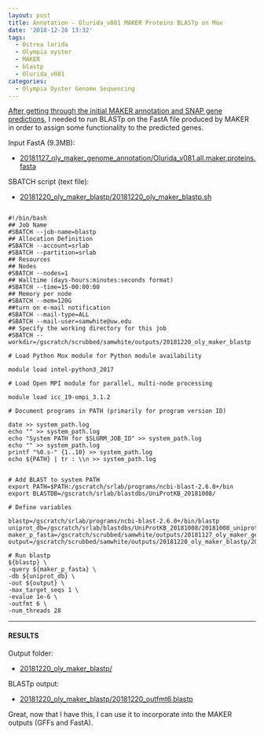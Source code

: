 ```yaml
---
layout: post
title: Annotation - Olurida_v081 MAKER Proteins BLASTp on Mox
date: '2018-12-20 13:32'
tags:
  - Ostrea lurida
  - Olympia oyster
  - MAKER
  - blastp
  - Olurida_v081
categories:
  - Olympia Oyster Genome Sequencing
---
```

[After getting through the initial MAKER annotation and SNAP gene predictions](https://robertslab.github.io/sams-notebook/2018/11/27/Annotation-Olurida_v081-MAKER-on-Mox.html), I needed to run BLASTp on the FastA file produced by MAKER in order to assign some functionality to the predicted genes.

Input FastA (9.3MB):

- [20181127_oly_maker_genome_annotation/Olurida_v081.all.maker.proteins.fasta](http://gannet.fish.washington.edu/Atumefaciens/20181127_oly_maker_genome_annotation/Olurida_v081.all.maker.proteins.fasta)

SBATCH script (text file):

- [20181220_oly_maker_blastp/20181220_oly_maker_blastp.sh](http://gannet.fish.washington.edu/Atumefaciens/20181220_oly_maker_blastp/20181220_oly_maker_blastp.sh)

<pre><code>
#!/bin/bash
## Job Name
#SBATCH --job-name=blastp
## Allocation Definition
#SBATCH --account=srlab
#SBATCH --partition=srlab
## Resources
## Nodes
#SBATCH --nodes=1
## Walltime (days-hours:minutes:seconds format)
#SBATCH --time=15-00:00:00
## Memory per node
#SBATCH --mem=120G
##turn on e-mail notification
#SBATCH --mail-type=ALL
#SBATCH --mail-user=samwhite@uw.edu
## Specify the working directory for this job
#SBATCH --workdir=/gscratch/scrubbed/samwhite/outputs/20181220_oly_maker_blastp

# Load Python Mox module for Python module availability

module load intel-python3_2017

# Load Open MPI module for parallel, multi-node processing

module load icc_19-ompi_3.1.2

# Document programs in PATH (primarily for program version ID)

date >> system_path.log
echo "" >> system_path.log
echo "System PATH for $SLURM_JOB_ID" >> system_path.log
echo "" >> system_path.log
printf "%0.s-" {1..10} >> system_path.log
echo ${PATH} | tr : \\n >> system_path.log


# Add BLAST to system PATH
export PATH=$PATH:/gscratch/srlab/programs/ncbi-blast-2.6.0+/bin
export BLASTDB=/gscratch/srlab/blastdbs/UniProtKB_20181008/

# Define variables

blastp=/gscratch/srlab/programs/ncbi-blast-2.6.0+/bin/blastp
uniprot_db=/gscratch/srlab/blastdbs/UniProtKB_20181008/20181008_uniprot_sprot.fasta
maker_p_fasta=/gscratch/scrubbed/samwhite/outputs/20181127_oly_maker_genome_annotation/Olurida_v081.all.maker.proteins.fasta
output=/gscratch/scrubbed/samwhite/outputs/20181220_oly_maker_blastp/20181220_outfmt6.blastp

# Run blastp
${blastp} \
-query ${maker_p_fasta} \
-db ${uniprot_db} \
-out ${output} \
-max_target_seqs 1 \
-evalue 1e-6 \
-outfmt 6 \
-num_threads 28
</code></pre>

---

#### RESULTS

Output folder:

- [20181220_oly_maker_blastp/](http://gannet.fish.washington.edu/Atumefaciens/20181220_oly_maker_blastp/)

BLASTp output:

- [20181220_oly_maker_blastp/20181220_outfmt6.blastp](http://gannet.fish.washington.edu/Atumefaciens/20181220_oly_maker_blastp/20181220_outfmt6.blastp)

Great, now that I have this, I can use it to incorporate into the MAKER outputs (GFFs and FastA).
